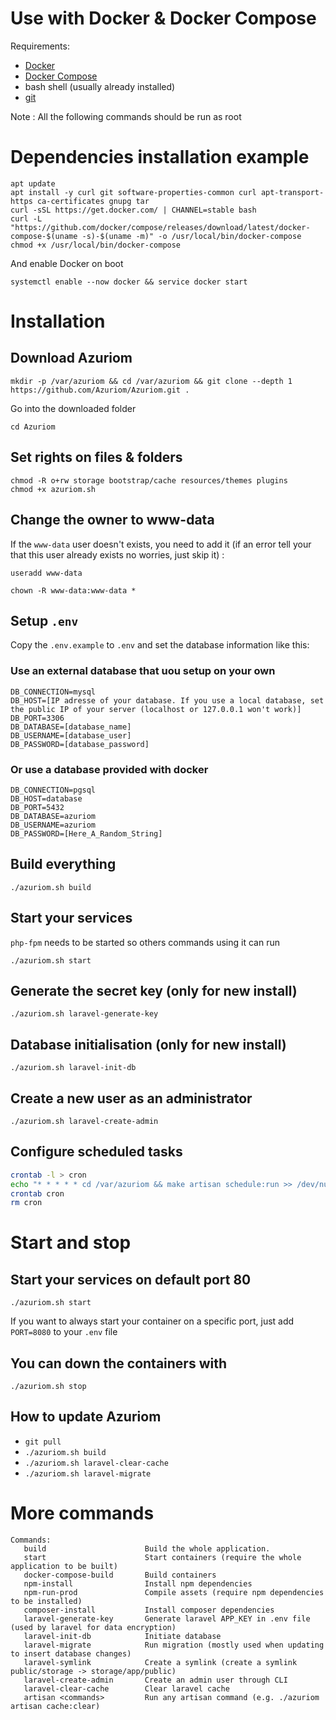 # Use with Docker & Docker Compose

Requirements:
- [Docker](https://docs.docker.com/engine/install/)
- [Docker Compose](https://docs.docker.com/compose/install/)
- bash shell (usually already installed)
- [git](https://git-scm.com/)

Note : All the following commands should be run as root

# Dependencies installation example

``` 
apt update 
apt install -y curl git software-properties-common curl apt-transport-https ca-certificates gnupg tar
curl -sSL https://get.docker.com/ | CHANNEL=stable bash 
curl -L "https://github.com/docker/compose/releases/download/latest/docker-compose-$(uname -s)-$(uname -m)" -o /usr/local/bin/docker-compose
chmod +x /usr/local/bin/docker-compose
```

And enable Docker on boot 
```
systemctl enable --now docker && service docker start
```

# Installation

## Download Azuriom 
```
mkdir -p /var/azuriom && cd /var/azuriom && git clone --depth 1 https://github.com/Azuriom/Azuriom.git .
```

Go into the downloaded folder
```
cd Azuriom
```

## Set rights on files & folders
```
chmod -R o+rw storage bootstrap/cache resources/themes plugins
chmod +x azuriom.sh
```

## Change the owner to www-data
If the `www-data` user doesn't exists, you need to add it (if an error tell your that this user already exists no worries, just skip it) :  
```
useradd www-data
```
```
chown -R www-data:www-data *
```

## Setup `.env`
Copy the `.env.example` to `.env` and set the database information like this:

### Use an external database that uou setup on your own

```
DB_CONNECTION=mysql
DB_HOST=[IP adresse of your database. If you use a local database, set the public IP of your server (localhost or 127.0.0.1 won't work)]
DB_PORT=3306
DB_DATABASE=[database_name]
DB_USERNAME=[database_user]
DB_PASSWORD=[database_password]
```

### Or use a database provided with docker

```
DB_CONNECTION=pgsql
DB_HOST=database
DB_PORT=5432
DB_DATABASE=azuriom
DB_USERNAME=azuriom
DB_PASSWORD=[Here_A_Random_String]
```


## Build everything
```
./azuriom.sh build
```

## Start your services 
`php-fpm` needs to be started so others commands using it can run
```
./azuriom.sh start
```

## Generate the secret key (only for new install)
```
./azuriom.sh laravel-generate-key
```

## Database initialisation (only for new install)
```
./azuriom.sh laravel-init-db
```

## Create a new user as an administrator
```
./azuriom.sh laravel-create-admin
```

## Configure scheduled tasks
```bash
crontab -l > cron 
echo "* * * * * cd /var/azuriom && make artisan schedule:run >> /dev/null 2>&1" >> cron
crontab cron
rm cron
```

# Start and stop

## Start your services on default port 80
```
./azuriom.sh start
```

If you want to always start your container on a specific port, just add `PORT=8080` to your `.env` file

## You can down the containers with
```
./azuriom.sh stop
```

## How to update Azuriom

* `git pull` 
* `./azuriom.sh build`
* `./azuriom.sh laravel-clear-cache`
* `./azuriom.sh laravel-migrate`

# More commands
```
Commands:
   build                      Build the whole application.
   start                      Start containers (require the whole application to be built)
   docker-compose-build       Build containers
   npm-install                Install npm dependencies
   npm-run-prod               Compile assets (require npm dependencies to be installed)
   composer-install           Install composer dependencies
   laravel-generate-key       Generate laravel APP_KEY in .env file (used by laravel for data encryption)
   laravel-init-db            Initiate database
   laravel-migrate            Run migration (mostly used when updating to insert database changes)
   laravel-symlink            Create a symlink (create a symlink public/storage -> storage/app/public)
   laravel-create-admin       Create an admin user through CLI
   laravel-clear-cache        Clear laravel cache
   artisan <commands>         Run any artisan command (e.g. ./azuriom artisan cache:clear)
```
